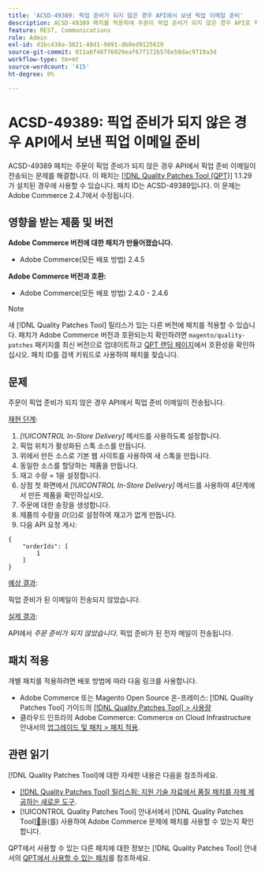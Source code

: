 ```yaml
---
title: 'ACSD-49389: 픽업 준비가 되지 않은 경우 API에서 보낸 픽업 이메일 준비'
description: ACSD-49389 패치를 적용하여 주문이 픽업 준비가 되지 않은 경우 API로 픽업 준비 이메일이 전송되는 Adobe Commerce 문제를 수정합니다.
feature: REST, Communications
role: Admin
exl-id: d1bc430a-3021-40d1-9091-db8ed9125619
source-git-commit: 011a6f46f76029eaf67f172b576e58dac9710a3d
workflow-type: tm+mt
source-wordcount: '415'
ht-degree: 0%

---
```


# ACSD-49389: 픽업 준비가 되지 않은 경우 API에서 보낸 픽업 이메일 준비

ACSD-49389 패치는 주문이 픽업 준비가 되지 않은 경우 API에서 픽업 준비 이메일이 전송되는 문제를 해결합니다. 이 패치는 [[!DNL Quality Patches Tool (QPT)]](https://experienceleague.adobe.com/en/docs/commerce-operations/tools/quality-patches-tool/quality-patches-tool-to-self-serve-quality-patches) 1.1.29가 설치된 경우에 사용할 수 있습니다. 패치 ID는 ACSD-49389입니다. 이 문제는 Adobe Commerce 2.4.7에서 수정됩니다.

## 영향을 받는 제품 및 버전

**Adobe Commerce 버전에 대한 패치가 만들어졌습니다.**

* Adobe Commerce(모든 배포 방법) 2.4.5

**Adobe Commerce 버전과 호환:**

* Adobe Commerce(모든 배포 방법) 2.4.0 - 2.4.6

>[!NOTE]
>
>새 [!DNL Quality Patches Tool] 릴리스가 있는 다른 버전에 패치를 적용할 수 있습니다. 패치가 Adobe Commerce 버전과 호환되는지 확인하려면 `magento/quality-patches` 패키지를 최신 버전으로 업데이트하고 [QPT 랜딩 페이지](https://experienceleague.adobe.com/tools/commerce-quality-patches/index.html)에서 호환성을 확인하십시오. 패치 ID를 검색 키워드로 사용하여 패치를 찾습니다.

## 문제

주문이 픽업 준비가 되지 않은 경우 API에서 픽업 준비 이메일이 전송됩니다.

<u>재현 단계</u>:

1. *[!UICONTROL In-Store Delivery]* 메서드를 사용하도록 설정합니다.
1. 픽업 위치가 활성화된 스톡 소스를 만듭니다.
1. 위에서 만든 소스로 기본 웹 사이트를 사용하여 새 스톡을 만듭니다.
1. 동일한 소스를 할당하는 제품을 만듭니다.
1. 재고 수량 = 1을 설정합니다.
1. 상점 첫 화면에서 *[!UICONTROL In-Store Delivery]* 메서드를 사용하여 4단계에서 만든 제품을 확인하십시오.
1. 주문에 대한 송장을 생성합니다.
1. 제품의 수량을 *0*(으)로 설정하여 재고가 없게 만듭니다.
1. 다음 API 요청 게시:

```
{
    "orderIds": [
        1
    ]
}
```

<u>예상 결과</u>:

픽업 준비가 된 이메일이 전송되지 않았습니다.

<u>실제 결과</u>:

API에서 *주문 준비가 되지 않았습니다*. 픽업 준비가 된 전자 메일이 전송됩니다.

## 패치 적용

개별 패치를 적용하려면 배포 방법에 따라 다음 링크를 사용합니다.

* Adobe Commerce 또는 Magento Open Source 온-프레미스: [!DNL Quality Patches Tool] 가이드의 [[!DNL Quality Patches Tool] > 사용량](/help/tools/quality-patches-tool/usage.md)
* 클라우드 인프라의 Adobe Commerce: Commerce on Cloud Infrastructure 안내서의 [업그레이드 및 패치 > 패치 적용](https://experienceleague.adobe.com/docs/commerce-cloud-service/user-guide/develop/upgrade/apply-patches.html).

## 관련 읽기

[!DNL Quality Patches Tool]에 대한 자세한 내용은 다음을 참조하세요.

* [[!DNL Quality Patches Tool] 릴리스됨: 지원 기술 자료에서 품질 패치를 자체 제공하는 새로운 도구](https://experienceleague.adobe.com/en/docs/commerce-operations/tools/quality-patches-tool/quality-patches-tool-to-self-serve-quality-patches).
* [!UICONTROL Quality Patches Tool] 안내서에서  [!DNL Quality Patches Tool][&#128279;](/help/tools/quality-patches-tool/patches-available-in-qpt/check-patch-for-magento-issue-with-magento-quality-patches.md)을(를) 사용하여 Adobe Commerce 문제에 패치를 사용할 수 있는지 확인합니다.


QPT에서 사용할 수 있는 다른 패치에 대한 정보는 [!DNL Quality Patches Tool] 안내서의 [QPT에서 사용할 수 있는 패치](https://experienceleague.adobe.com/tools/commerce-quality-patches/index.html)를 참조하세요.

